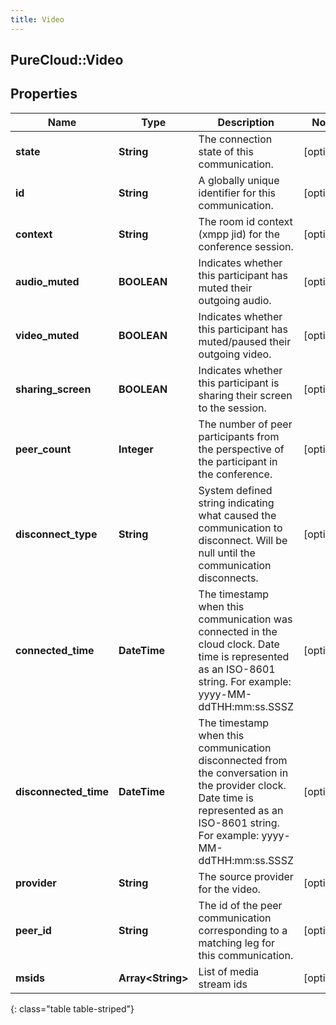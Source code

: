```yaml
---
title: Video
---
```

## PureCloud::Video

## Properties

|Name | Type | Description | Notes|
|------------ | ------------- | ------------- | -------------|
| **state** | **String** | The connection state of this communication. | [optional] |
| **id** | **String** | A globally unique identifier for this communication. | [optional] |
| **context** | **String** | The room id context (xmpp jid) for the conference session. | [optional] |
| **audio_muted** | **BOOLEAN** | Indicates whether this participant has muted their outgoing audio. | [optional] |
| **video_muted** | **BOOLEAN** | Indicates whether this participant has muted/paused their outgoing video. | [optional] |
| **sharing_screen** | **BOOLEAN** | Indicates whether this participant is sharing their screen to the session. | [optional] |
| **peer_count** | **Integer** | The number of peer participants from the perspective of the participant in the conference. | [optional] |
| **disconnect_type** | **String** | System defined string indicating what caused the communication to disconnect. Will be null until the communication disconnects. | [optional] |
| **connected_time** | **DateTime** | The timestamp when this communication was connected in the cloud clock. Date time is represented as an ISO-8601 string. For example: yyyy-MM-ddTHH:mm:ss.SSSZ | [optional] |
| **disconnected_time** | **DateTime** | The timestamp when this communication disconnected from the conversation in the provider clock. Date time is represented as an ISO-8601 string. For example: yyyy-MM-ddTHH:mm:ss.SSSZ | [optional] |
| **provider** | **String** | The source provider for the video. | [optional] |
| **peer_id** | **String** | The id of the peer communication corresponding to a matching leg for this communication. | [optional] |
| **msids** | **Array&lt;String&gt;** | List of media stream ids | [optional] |
{: class="table table-striped"}


